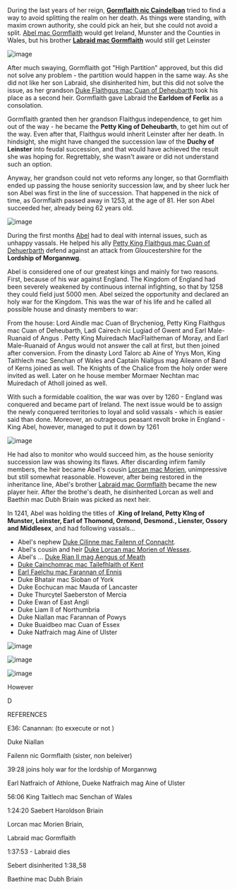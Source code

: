 During the last years of her reign, **[Gormflaith nic Caindelban](../p/gormflaith_nic_caindelban_1171.md)** tried to find a way to avoid splitting the realm on her death. As things were standing, with maxim crown authority, she could pick an heir, but she could not avoid a split. [Abel mac Gormflaith](../p/abel_mac_gormflaith_1190.md) would get Ireland, Munster and the Counties in Wales, but his brother **[Labraid mac Gormflaith](../p/labraid_mac_gormflaith_1188.md)** would still get Leinster

![image](15-X/split1.png)

After much swaying, Gormflaith got "High Partition" approved, but this did not solve any problem - the partition would happen in the same way. As she did not like her son Labraid, she disinherited him, but this did not solve the issue, as her grandson [Duke Flaithgus mac Cuan of Deheubarth](../p/flaithgus_mac_cuan_1236.md) took his place as a second heir. Gormflaith gave Labraid the **Earldom of Ferlix** as a consolation.

Gormflaith granted then her grandson Flaithgus independence, to get him out of the way - he became the **Petty King of Deheubarth**, to get him out of the way. Even after that, Flaithgus would inherit Leinster after her death. In hindsight, she might have changed the succession law of the **Duchy of Leinster** into feudal succession, and that would have achieved the result she was hoping for. Regrettably, she wasn't aware or did not understand such an option. 

Anyway, her grandson could not veto reforms any longer, so that Gormflaith ended up passing the house seniority succession law, and by sheer luck her son Abel was first in the line of succession. That happened in the nick of time, as Gormflaith passed away in 1253, at the age of 81. Her son Abel succeeded her, already being 62 years old.  

![image](15-X/death1.png)

During the first months [Abel](..p/abel_mac_gormflaith_1190.md) had to deal with internal issues, such as unhappy vassals. He helped his ally [Petty King Flaithgus mac Cuan of Dehuerbarth](../p/flaithgus_mac_cuan_1236.md)  defend against an attack from Gloucestershire for the **Lordship of Morgannwg**.

Abel is considered one of our greatest kings and mainly for two reasons. First, because of his war against England. The Kingdom of England had been severely weakened by continuous internal infighting, so that by 1258 they could field just 5000 men. Abel seized the opportunity and declared an holy war for the Kingdom. This was the war of his life and he called all possible house and dinasty members to war: 

From the house:  Lord Aindle mac Cuan of Brycheniog, Petty King Flaithgus mac Cuan of Deheubarth, Ladi Cairech nic Lugiad of Gwent and Earl Male-Ruanaid of Angus . Petty King Muiredach MacFlaitheman of Moray,  and Earl Male-Ruanaid of Angus would not answer the call  at first, but then joined after conversion. From the dinasty Lord Talorc ab Aine of Ynys Mon, King Taithlech mac Senchan of Wales and Captain Niallgus mag Aileann of Band of Kerns joined as well.  The Knights of the Chalice from the holy order were invited as well. Later on he house member  Mormaer Nechtan mac Muiredach of Atholl joined as well.

With such a formidable coalition, the war was over by 1260 - England was conquered and became part of Ireland. The next issue would be to assign the newly conquered territories to loyal and solid vassals - which is easier said than done. Moreover, an outrageous peasant revolt broke in England - King Abel, however, managed to put it down by 1261

![image](15-X/map1.jpg)

He had also to monitor who would succeed him, as the  house seniority succession law was showing its flaws. After discarding infirm family members, the heir became Abel's cousin [Lorcan mac Morien](../p/lorcan_mac_morien_1204.md), unimpressive but still somewhat reasonable. However, after being restored in the inheritance line, Abel's brother [Labraid mac Gormflaith](../p/labraid_mac_gormflaith_1188.md) became the new player heir.  After the brothe's death, he disinherited Lorcan as well and Baethin mac Dubh Briain was picked as next heir.

In 1241, Abel was holding the titles of .**King of Ireland, Petty KIng of Munster, Leinster, Earl of Thomond, Ormond, Desmond., Lienster, Ossory and Middlesex**,  and had following vassals... 

- Abel's nephew [Duke Cilinne mac Failenn of Connacht](../p/cilline_mac_failenn_1215.md).
- Abel's cousin and heir [Duke Lorcan mac Morien of Wessex](../p/lorcan_mac_morien_1204.md).
- Abel's ... [Duke Rian II mag Aengus of Meath](../p/rian_ii_mag_aengus_1208.md)
- [Duke Cainchomrac mac Tailefhlaith of Kent](../p/cainchomrac_tailefhlaith_1231.md)
- [Earl Faelchu mac Farannan of Ennis](../p/faelchu_mac_farannan_1212.md)
- Duke Bhatair mac Sioban of York
- Duke Eochucan mac Mauda of Lancaster
- Duke Thurcytel Saeberston of Mercia
- Duke Ewan of East Angli
- Duke Liam II of Northumbria
- Duke Niallan mac Farannan of Powys
- Duke Buaidbeo mac Cuan of Essex
- Duke Natfraich mag Aine of Ulster

![image](15-X/map2.jpg)





![image](15-X/map3.jpg)



![image](15-X/map4.jpg)

However

D

REFERENCES

E36: Canannan: (to exxecute or not )



Duke Niallan

Failenn nic Gormflaith (sister, non beleiver)

39:28 joins holy war for the lordship of Morgannwg 

Earl Natfraich of Athlone, Dueke Natfraich mag Aine of Ulster

56:06 King Taitlech mac Senchan of Wales

1:24:20 Saebert  Haroldson Briain

Lorcan mac Morien Briain,  

 Labraid mac Gormflaith

1:37:53 - Labraid dies

Sebert disinherited 1:38_58

Baethine mac Dubh Briain